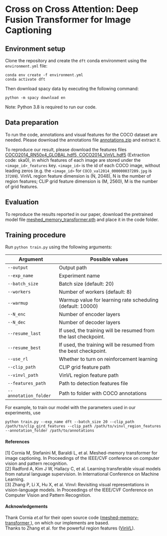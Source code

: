 # Cross on Cross Attention: Deep Fusion Transformer for Image Captioning

## Environment setup
Clone the repository and create the `dft` conda environment using the `environment.yml` file:
```
conda env create -f environment.yml
conda activate dft
```

Then download spacy data by executing the following command:
```
python -m spacy download en
```

Note: Python 3.8 is required to run our code. 


## Data preparation
To run the code, annotations and visual features for the COCO dataset are needed. Please download the annotations file [annotations.zip](https://ailb-web.ing.unimore.it/publicfiles/drive/meshed-memory-transformer/annotations.zip) and extract it.

To reproduce our result, please download the features files [COCO2014_RN50x4_GLOBAL.hdf5, COCO2014_VinVL.hdf5](https://pan.baidu.com/s/17ik-2OZGFaQ5-AzCCWkL9w) (Extraction code: ska0), in which features of each image are stored under the `<image_id>_features` key. `<image_id>` is the id of each COCO image, without leading zeros (e.g. the `<image_id>` for `COCO_val2014_000000037209.jpg` is `37209`). VinVL region feature dimension is (N, 2048), N is the number of region features; CLIP grid feature dimension is (M, 2560), M is the number of grid features.


## Evaluation
To reproduce the results reported in our paper, download the pretrained model file [meshed_memory_transformer.pth](https://ailb-web.ing.unimore.it/publicfiles/drive/meshed-memory-transformer/meshed_memory_transformer.pth) and place it in the code folder.


## Training procedure
Run `python train.py` using the following arguments:

| Argument | Possible values |
|------|------|
| `--output` | Output path|
| `--exp_name` | Experiment name|
| `--batch_size` | Batch size (default: 20) |
| `--workers` | Number of workers (default: 8) |
| `--warmup` | Warmup value for learning rate scheduling (default: 10000) |
| `--N_enc` | Number of encoder layers|
| `--N_dec` | Number of decoder layers|
| `--resume_last` | If used, the training will be resumed from the last checkpoint. |
| `--resume_best` | If used, the training will be resumed from the best checkpoint. |
| `--use_rl` | Whether to turn on reinforcement learning|
| `--clip_path` | CLIP grid feature path|
| `--vinvl_path` | VinVL region feature path|
| `--features_path` | Path to detection features file |
| `--annotation_folder` | Path to folder with COCO annotations |

For example, to train our model with the parameters used in our experiments, use
```
python train.py --exp_name dft --batch_size 20 --clip_path /path/to/clip_gird_features --clip_path /path/to/vinvl_region_features --annotation_folder /path/to/annotations
```

#### References
[1] Cornia M, Stefanini M, Baraldi L, et al. Meshed-memory transformer for image captioning. In Proceedings of the IEEE/CVF conference on computer vision and pattern recognition.  
[2] Radford A, Kim J W, Hallacy C, et al. Learning transferable visual models from natural language supervision. In International Conference on Machine Learning.  
[3] Zhang P, Li X, Hu X, et al. Vinvl: Revisiting visual representations in vision-language models. In Proceedings of the IEEE/CVF Conference on Computer Vision and Pattern Recognition.

#### Acknowledgements
Thank Cornia _et.al_ for their open source code ([meshed-memory-transformer
](https://github.com/aimagelab/meshed-memory-transformer)), on which our implements are based.  
Thanks to Zhang et al. for the powerful region features ([VinVL](https://github.com/pzzhang/VinVL)).
